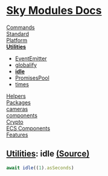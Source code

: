 <!--- This idle was auto-generated using "pnpm exec sky readme" --> 

# [Sky Modules Docs](../../README.md)

[Commands](..%2F..%2F%5Fcommands%2FREADME.md)   
[Standard](..%2F..%2Fstandard%2FREADME.md)   
[Platform](..%2F..%2Fplatform%2FREADME.md)   
**[Utilities](..%2F..%2Futilities%2FREADME.md)**   
* [EventEmitter](..%2F..%2Futilities%2FEventEmitter%2FREADME.md)
* [globalify](..%2F..%2Futilities%2Fglobalify%2FREADME.md)
* **[idle](..%2F..%2Futilities%2Fidle%2FREADME.md)**
* [PromisesPool](..%2F..%2Futilities%2FPromisesPool%2FREADME.md)
* [times](..%2F..%2Futilities%2Ftimes%2FREADME.md)
  
[Helpers](..%2F..%2Fhelpers%2FREADME.md)   
[Packages](..%2F..%2Fpkgs%2FREADME.md)   
[cameras](..%2F..%2Fcameras%2FREADME.md)   
[components](..%2F..%2Fcomponents%2FREADME.md)   
[Crypto](..%2F..%2Fcrypto%2FREADME.md)   
[ECS Components](..%2F..%2Fecs%2FREADME.md)   
[Features](..%2F..%2Ffeatures%2FREADME.md)   

## [Utilities](..%2F..%2Futilities%2FREADME.md): idle [(Source)](..%2F..%2Futilities%2Fidle%2F)

  
```ts
await idle((1).asSeconds)

```